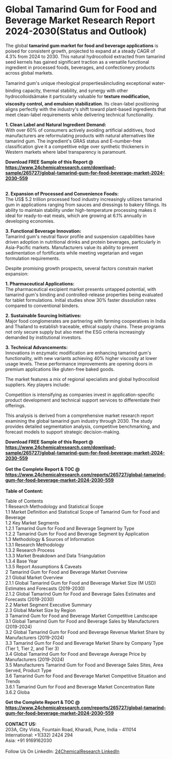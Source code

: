 <h1>Global Tamarind Gum for Food and Beverage Market Research Report 2024-2030(Status and Outlook)</h1><p>The global <strong>tamarind gum market for food and beverage applications</strong> is poised for consistent growth, projected to expand at a steady CAGR of 4.3% from 2024 to 2030. This natural hydrocolloid extracted from tamarind seed kernels has gained significant traction as a versatile functional ingredient in processed foods, beverages, and confectionery products across global markets.</p><p>Tamarind gum's unique rheological propertiesâincluding exceptional water-binding capacity, thermal stability, and synergy with other hydrocolloidsâmake it particularly valuable for <strong>texture modification, viscosity control, and emulsion stabilization</strong>. Its clean-label positioning aligns perfectly with the industry's shift toward plant-based ingredients that meet clean-label requirements while delivering technical functionality.</p><p><strong>1. Clean Label and Natural Ingredient Demand:</strong><br>
With over 60% of consumers actively avoiding artificial additives, food manufacturers are reformulating products with natural alternatives like tamarind gum. The ingredient's GRAS status and E-number-free classification give it a competitive edge over synthetic thickeners in Western markets where label transparency is paramount.</p><div><b>Download FREE Sample of this Report @ 
            <a href="https://www.24chemicalresearch.com/download-sample/265727/global-tamarind-gum-for-food-beverage-market-2024-2030-559">
            https://www.24chemicalresearch.com/download-sample/265727/global-tamarind-gum-for-food-beverage-market-2024-2030-559</a></b></div><br><p><strong>2. Expansion of Processed and Convenience Foods:</strong><br>
The US$ 5.2 trillion processed food industry increasingly utilizes tamarind gum in applications ranging from sauces and dressings to bakery fillings. Its ability to maintain stability under high-temperature processing makes it ideal for ready-to-eat meals, which are growing at 6.1% annually in developing economies.</p><p><strong>3. Functional Beverage Innovation:</strong><br>
Tamarind gum's neutral flavor profile and suspension capabilities have driven adoption in nutritional drinks and protein beverages, particularly in Asia-Pacific markets. Manufacturers value its ability to prevent sedimentation of fortificants while meeting vegetarian and vegan formulation requirements.</p><p>Despite promising growth prospects, several factors constrain market expansion:</p><p><strong>1. Pharmaceutical Applications:</strong><br>
The pharmaceutical excipient market presents untapped potential, with tamarind gum's binding and controlled-release properties being evaluated for tablet formulations. Initial studies show 30% faster dissolution rates compared to conventional binders.</p><p><strong>2. Sustainable Sourcing Initiatives:</strong><br>
Major food conglomerates are partnering with farming cooperatives in India and Thailand to establish traceable, ethical supply chains. These programs not only secure supply but also meet the ESG criteria increasingly demanded by institutional investors.</p><p><strong>3. Technical Advancements:</strong><br>
Innovations in enzymatic modification are enhancing tamarind gum's functionality, with new variants achieving 40% higher viscosity at lower usage levels. These performance improvements are opening doors in premium applications like gluten-free baked goods.</p><p>The market features a mix of regional specialists and global hydrocolloid suppliers. Key players include:</p><p>Competition is intensifying as companies invest in application-specific product development and technical support services to differentiate their offerings.</p><p>This analysis is derived from a comprehensive market research report examining the global tamarind gum industry through 2030. The study provides detailed segmentation analysis, competitive benchmarking, and forecast models to support strategic decision-making.</p><div><b>Download FREE Sample of this Report @ 
            <a href="https://www.24chemicalresearch.com/download-sample/265727/global-tamarind-gum-for-food-beverage-market-2024-2030-559">
            https://www.24chemicalresearch.com/download-sample/265727/global-tamarind-gum-for-food-beverage-market-2024-2030-559</a></b></div><br><div><b>Get the Complete Report & TOC @ 
            <a href="https://www.24chemicalresearch.com/reports/265727/global-tamarind-gum-for-food-beverage-market-2024-2030-559">
            https://www.24chemicalresearch.com/reports/265727/global-tamarind-gum-for-food-beverage-market-2024-2030-559</a></b></div><br>
            <b>Table of Content:</b><p>Table of Contents<br />
1 Research Methodology and Statistical Scope<br />
1.1 Market Definition and Statistical Scope of Tamarind Gum for Food and Beverage<br />
1.2 Key Market Segments<br />
1.2.1 Tamarind Gum for Food and Beverage Segment by Type<br />
1.2.2 Tamarind Gum for Food and Beverage Segment by Application<br />
1.3 Methodology & Sources of Information<br />
1.3.1 Research Methodology<br />
1.3.2 Research Process<br />
1.3.3 Market Breakdown and Data Triangulation<br />
1.3.4 Base Year<br />
1.3.5 Report Assumptions & Caveats<br />
2 Tamarind Gum for Food and Beverage Market Overview<br />
2.1 Global Market Overview<br />
2.1.1 Global Tamarind Gum for Food and Beverage Market Size (M USD) Estimates and Forecasts (2019-2030)<br />
2.1.2 Global Tamarind Gum for Food and Beverage Sales Estimates and Forecasts (2019-2030)<br />
2.2 Market Segment Executive Summary<br />
2.3 Global Market Size by Region<br />
3 Tamarind Gum for Food and Beverage Market Competitive Landscape<br />
3.1 Global Tamarind Gum for Food and Beverage Sales by Manufacturers (2019-2024)<br />
3.2 Global Tamarind Gum for Food and Beverage Revenue Market Share by Manufacturers (2019-2024)<br />
3.3 Tamarind Gum for Food and Beverage Market Share by Company Type (Tier 1, Tier 2, and Tier 3)<br />
3.4 Global Tamarind Gum for Food and Beverage Average Price by Manufacturers (2019-2024)<br />
3.5 Manufacturers Tamarind Gum for Food and Beverage Sales Sites, Area Served, Product Type<br />
3.6 Tamarind Gum for Food and Beverage Market Competitive Situation and Trends<br />
3.6.1 Tamarind Gum for Food and Beverage Market Concentration Rate<br />
3.6.2 Globa</p><div><b>Get the Complete Report & TOC @ 
            <a href="https://www.24chemicalresearch.com/reports/265727/global-tamarind-gum-for-food-beverage-market-2024-2030-559">
            https://www.24chemicalresearch.com/reports/265727/global-tamarind-gum-for-food-beverage-market-2024-2030-559</a></b></div><br><b>CONTACT US:</b><br>
            203A, City Vista, Fountain Road, Kharadi, Pune, India - 411014<br>
            International: +1(332) 2424 294<br>
            Asia: +91 9169162030 <br><br>
            Follow Us On LinkedIn: <a href="https://www.linkedin.com/company/24chemicalresearch/">24ChemicalResearch LinkedIn</a>